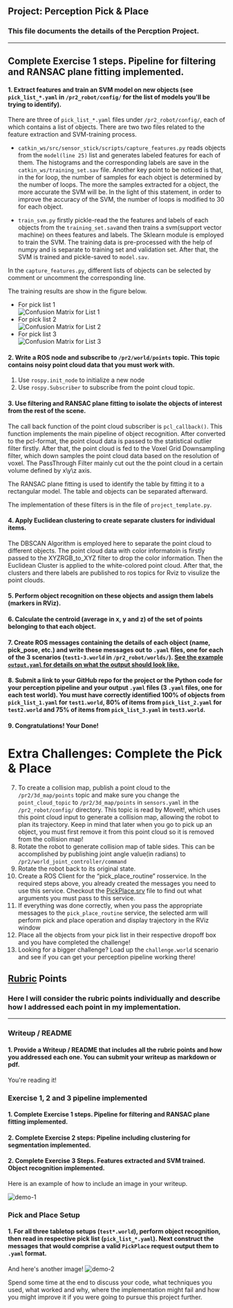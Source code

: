 ## Project: Perception Pick & Place
### This file documents the details of the Percption Project.

---


## Complete Exercise 1 steps. Pipeline for filtering and RANSAC plane fitting implemented.
#### 1. Extract features and train an SVM model on new objects (see `pick_list_*.yaml` in `/pr2_robot/config/` for the list of models you'll be trying to identify).  

There are three of `pick_list_*.yaml` files under `/pr2_robot/config/`, each of which contains a list of objects. There are two two files related to the feature extraction and SVM-training process.  

 - `catkin_ws/src/sensor_stick/scripts/capture_features.py` reads objects from the `model(line 25)` list and generates labeled features for each of them. The histograms and the corresponding labels are save in the `catkin_ws/training_set.sav` file. Another key point to be noticed is that, in the for loop, the number of samples for each object is determined by the number of loops. The more the samples extracted for a object, the more accurate the SVM will be. In the light of this statement, in order to improve the accuracy of the SVM, the number of loops is modified to 30 for each object.

 - `train_svm.py` firstly pickle-read the the features and labels of each objects from the `training_set.sav`and then trains a svm(support vector machine) on thees features and labels. The Sklearn module is employed to train the SVM. The training data is pre-processed with the help of numpy and is separate to training set and validation set. After that, the SVM is trained and pickle-saved to `model.sav`.

In the `capture_features.py`, different lists of objects can be selected by comment or uncomment the corresponding line.

The training results are show in the figure below.
 - For pick list 1  
![Confusion Matrix for List 1](./images/N_Confusion_1.png)
 - For pick list 2  
![Confusion Matrix for List 2](./images/N_Confusion_2.png)
 - For pick list 3  
![Confusion Matrix for List 3](./images/N_Confusion_3.png)

#### 2. Write a ROS node and subscribe to `/pr2/world/points` topic. This topic contains noisy point cloud data that you must work with.  
1. Use `rospy.init_node` to initialize a new node
2. Use `rospy.Subscriber` to subscribe from the point cloud topic.

#### 3. Use filtering and RANSAC plane fitting to isolate the objects of interest from the rest of the scene.  

The call back function of the point cloud subscriber is  `pcl_callback()`. This function implements the main pipeline of object recognition. After converted to the pcl-format, the point cloud data is passed to the statistical outlier filter firstly. After that, the point cloud is fed to the Voxel Grid Downsampling filter, which down samples the point cloud data based on the resolution of voxel. The PassThrough Filter mainly cut out the the point cloud in a certain volume defined by x\y\z axis.  

The RANSAC plane fitting is used to identify the table by fitting it to a rectangular model. The table and objects can be separated afterward.  

The implementation of these filters is in the file of `project_template.py`.

#### 4. Apply Euclidean clustering to create separate clusters for individual items.
The DBSCAN Algorithm is employed here to separate the point cloud to different objects. The point cloud data with color informatoin is firstly passed to the XYZRGB_to_XYZ filter to drop the color information. Then the Euclidean Cluster is applied to the white-colored point cloud. After that, the clusters and there labels are published to ros topics for Rviz to visulize the point clouds.

#### 5. Perform object recognition on these objects and assign them labels (markers in RViz).  

#### 6. Calculate the centroid (average in x, y and z) of the set of points belonging to that each object.  

#### 7. Create ROS messages containing the details of each object (name, pick_pose, etc.) and write these messages out to `.yaml` files, one for each of the 3 scenarios (`test1-3.world` in `/pr2_robot/worlds/`).  [See the example `output.yaml` for details on what the output should look like.](https://github.com/udacity/RoboND-Perception-Project/blob/master/pr2_robot/config/output.yaml)  

#### 8. Submit a link to your GitHub repo for the project or the Python code for your perception pipeline and your output `.yaml` files (3 `.yaml` files, one for each test world).  You must have correctly identified 100% of objects from `pick_list_1.yaml` for `test1.world`, 80% of items from `pick_list_2.yaml` for `test2.world` and 75% of items from `pick_list_3.yaml` in `test3.world`.

#### 9. Congratulations!  Your Done!

# Extra Challenges: Complete the Pick & Place
7. To create a collision map, publish a point cloud to the `/pr2/3d_map/points` topic and make sure you change the `point_cloud_topic` to `/pr2/3d_map/points` in `sensors.yaml` in the `/pr2_robot/config/` directory. This topic is read by Moveit!, which uses this point cloud input to generate a collision map, allowing the robot to plan its trajectory.  Keep in mind that later when you go to pick up an object, you must first remove it from this point cloud so it is removed from the collision map!
8. Rotate the robot to generate collision map of table sides. This can be accomplished by publishing joint angle value(in radians) to `/pr2/world_joint_controller/command`
9. Rotate the robot back to its original state.
10. Create a ROS Client for the “pick_place_routine” rosservice.  In the required steps above, you already created the messages you need to use this service. Checkout the [PickPlace.srv](https://github.com/udacity/RoboND-Perception-Project/tree/master/pr2_robot/srv) file to find out what arguments you must pass to this service.
11. If everything was done correctly, when you pass the appropriate messages to the `pick_place_routine` service, the selected arm will perform pick and place operation and display trajectory in the RViz window
12. Place all the objects from your pick list in their respective dropoff box and you have completed the challenge!
13. Looking for a bigger challenge?  Load up the `challenge.world` scenario and see if you can get your perception pipeline working there!

## [Rubric](https://review.udacity.com/#!/rubrics/1067/view) Points
### Here I will consider the rubric points individually and describe how I addressed each point in my implementation.  

---
### Writeup / README

#### 1. Provide a Writeup / README that includes all the rubric points and how you addressed each one.  You can submit your writeup as markdown or pdf.  

You're reading it!

### Exercise 1, 2 and 3 pipeline implemented
#### 1. Complete Exercise 1 steps. Pipeline for filtering and RANSAC plane fitting implemented.

#### 2. Complete Exercise 2 steps: Pipeline including clustering for segmentation implemented.  

#### 2. Complete Exercise 3 Steps.  Features extracted and SVM trained.  Object recognition implemented.
Here is an example of how to include an image in your writeup.

![demo-1](https://user-images.githubusercontent.com/20687560/28748231-46b5b912-7467-11e7-8778-3095172b7b19.png)

### Pick and Place Setup

#### 1. For all three tabletop setups (`test*.world`), perform object recognition, then read in respective pick list (`pick_list_*.yaml`). Next construct the messages that would comprise a valid `PickPlace` request output them to `.yaml` format.

And here's another image!
![demo-2](https://user-images.githubusercontent.com/20687560/28748286-9f65680e-7468-11e7-83dc-f1a32380b89c.png)

Spend some time at the end to discuss your code, what techniques you used, what worked and why, where the implementation might fail and how you might improve it if you were going to pursue this project further.  
